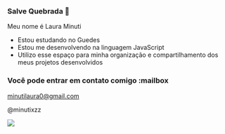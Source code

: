 ### Salve Quebrada 💸

Meu nome é Laura Minuti

- Estou estudando no Guedes
- Estou me desenvolvendo na linguagem JavaScript
- Utilizo esse espaço para minha organização e compartilhamento dos meus projetos desenvolvidos

### Você pode entrar em contato comigo :mailbox


minutilaura0@gmail.com

@minutixzz

![](https://media1.tenor.com/m/IEm8gmpWPi4AAAAC/angry-seccato.gif)
